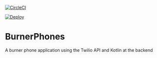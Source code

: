 [![CircleCI](https://circleci.com/gh/mplacona/BurnerPhones.svg?style=shield&circle-token=21040b31849ddad03c2fd9d31cade715a72fc1db)](https://circleci.com/gh/mplacona/BurnerPhones)

[![Deploy](https://www.herokucdn.com/deploy/button.svg)](https://heroku.com/deploy)

# BurnerPhones
A burner phone application using the Twilio API and Kotlin at the backend
